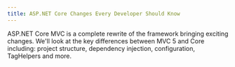 ```yaml
---
title: ASP.NET Core Changes Every Developer Should Know
---
```


ASP.NET Core MVC is a complete rewrite of the framework bringing exciting changes. We'll look at the key differences between MVC 5 and Core including: project structure, dependency injection, configuration, TagHelpers and more.